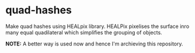 # quad-hashes

Make quad hashes using HEALpix library. HEALPix pixelises the surface inro many equal quadilateral which simplifies the grouping of objects.

**NOTE:** A better way is used now and hence I'm archieving this repository.
